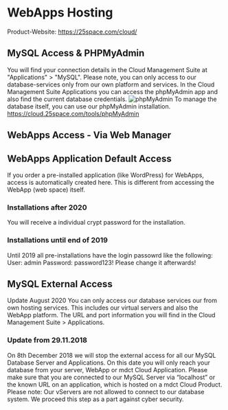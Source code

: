 # WebApps Hosting
Product-Website: https://25space.com/cloud/

## MySQL Access & PHPMyAdmin
You will find your connection details in the Cloud Management Suite at "Applications" > "MySQL".
Please note, you can only access to our database-services only from our own platform and services. In the Cloud Management Suite Applications you can access the phpMyAdmin app and also find the current database credentials.
![phpMyAdmin]([http://url/to/img.pn](https://25space.com/support/data/mysql_access.jpg))
To manage the database itself, you can use our phpMyAdmin installation.
https://cloud.25space.com/tools/phpMyAdmin

## WebApps Access - Via Web Manager



## WebApps Application Default Access
If you order a pre-installed application (like WordPress) for WebApps, access is automatically created here. This is different from accessing the WebApp (web space) itself.

### Installations after 2020
You will receive a individual crypt password for the installation.

### Installations until end of 2019
Until 2019 all pre-installations have the login passowrd like the following:
User: admin
Password: password123!
Please change it afterwards!


## MySQL External Access
Update August 2020
You can only access our database services our from own hosting services. This includes our virtual servers and also the WebApp platform. The URL and port information you will find in the Cloud Management Suite > Applications.

### Update from 29.11.2018
On 8th December 2018 we will stop the external access for all our MySQL Database Server and Applications. On this date you will only reach your database from your server, WebApp or mdct Cloud Application. Please make sure that you are connected to our MySQL Server via “localhost” or the known URL on an application, which is hosted on a mdct Cloud Product.
Please note: Our vServers are not allowed to connect to our database system.
We proceed this step as a part against cyber security.



